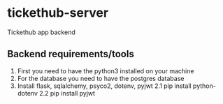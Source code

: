 # tickethub-server
Tickethub app backend

## Backend requirements/tools

1. First you need to have the python3 installed on your machine
2. For the database you need to have the postgres database
2. Install flask, sqlalchemy, psyco2, dotenv, pyjwt
    2.1 pip install python-dotenv
    2.2 pip install pyjwt